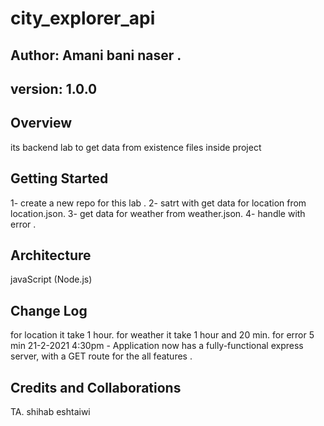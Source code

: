 # city_explorer_api

## Author: Amani bani naser .
## version: 1.0.0

## Overview
its backend lab to get data from existence files inside project

## Getting Started
1- create a new repo for this lab .
2- satrt with get data for location from location.json.
3- get data for weather from weather.json.
4- handle with error .

## Architecture
javaScript (Node.js)

## Change Log
  for location it take 1 hour.
  for weather it take 1 hour and 20 min.
  for error 5 min
  21-2-2021 4:30pm - Application now has a fully-functional express server, with a GET route for the all features .

  ## Credits and Collaborations
  TA. shihab eshtaiwi

